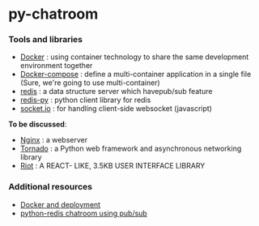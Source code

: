 # py-chatroom

### Tools and libraries

* [Docker](https://www.docker.com/) : using container technology to share the same development environment together
* [Docker-compose](https://docs.docker.com/compose/) : define a multi-container application in a single file (Sure, we're going to use multi-container)
* [redis](http://redis.io/) : a data structure server which havepub/sub feature
* [redis-py](https://github.com/andymccurdy/redis-py) : python client library for redis
* [socket.io](http://socket.io/) : for handling client-side websocket (javascript)

**To be discussed**:
* [Nginx](http://nginx.com/) : a webserver
* [Tornado](http://www.tornadoweb.org/en/stable/) : a Python web framework and asynchronous networking library
* [Riot](https://muut.com/riotjs/) : A REACT- LIKE, 3.5KB USER INTERFACE LIBRARY

### Additional resources

* [Docker and deployment](https://www.amon.cx/blog/deploying-web-apps-docker/)
* [python-redis chatroom using pub/sub](http://programeveryday.com/post/create-a-simple-chat-room-with-redis-pubsub/)
